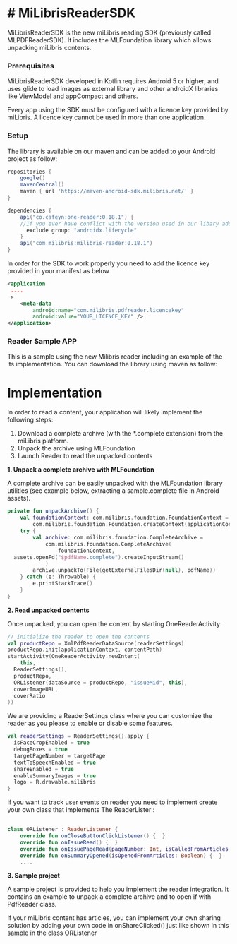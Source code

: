 # # MiLibrisReaderSDK
MiLibrisReaderSDK is the new miLibris reading SDK (previously called MLPDFReaderSDK). It includes the MLFoundation library which allows unpacking miLibris contents.

### Prerequisites

MiLibrisReaderSDK developed in Kotlin requires Android 5 or higher, and uses glide to load images as external library and other androidX libraries like ViewModel and appCompact and others.

Every app using the SDK must be configured with a licence key provided by miLibris. A licence key cannot be used in more than one application.

### Setup

The library is available on our maven and can be added to your Android project as follow:
```groovy
repositories {  
	google()  
    mavenCentral()  
    maven { url 'https://maven-android-sdk.milibris.net/' }  
}

dependencies {
	api("co.cafeyn:one-reader:0.18.1") {  
	//If you ever have conflict with the version used in our libary add this line
	  exclude group: "androidx.lifecycle"  
	}  
	api("com.milibris:milibris-reader:0.18.1")
}
```

In order for the SDK to work properly you need to add the licence key provided in your manifest as below
```xml
<application 
 ....
 >
	<meta-data
	    android:name="com.milibris.pdfreader.licencekey"
	    android:value="YOUR_LICENCE_KEY" />
</application>
```


### Reader Sample APP

This is a sample using the new Milibris reader including an example of the its implementation.
You can download the library using maven as follow:


# Implementation

In order to read a content, your application will likely implement the following steps:
1. Download a complete archive (with the *.complete extension) from the miLibris
   platform.
2. Unpack the archive using MLFoundation
3. Launch Reader to read the unpacked contents

**1. Unpack a complete archive with MLFoundation**

A complete archive can be easily unpacked with the MLFoundation library utilities (see
example below, extracting a sample.complete file in Android assets).
```kotlin
private fun unpackArchive() {  
    val foundationContext: com.milibris.foundation.FoundationContext =  
        com.milibris.foundation.Foundation.createContext(applicationContext)  
    try {  
        val archive: com.milibris.foundation.CompleteArchive =  
            com.milibris.foundation.CompleteArchive(  
                foundationContext,  
  assets.openFd("$pdfName.complete").createInputStream()  
            )  
        archive.unpackTo(File(getExternalFilesDir(null), pdfName))  
    } catch (e: Throwable) {  
        e.printStackTrace()  
    }  
}
```

**2. Read unpacked contents**

Once unpacked, you can open the content by starting OneReaderActivity:
```kotlin
// Initialize the reader to open the contents  
val productRepo = XmlPdfReaderDataSource(readerSettings)  
productRepo.init(applicationContext, contentPath)
startActivity(OneReaderActivity.newIntent(  
    this,  
  ReaderSettings(),  
  productRepo,  
  ORListener(dataSource = productRepo, "issueMid", this),  
  coverImageURL,  
  coverRatio  
))
```
We are providing a ReaderSettings class where you can customize the reader as you please to enable or disable some features.
```kotlin 
val readerSettings = ReaderSettings().apply {  
  isFaceCropEnabled = true  
  debugBoxes = true  
  targetPageNumber = targetPage  
  textToSpeechEnabled = true  
  shareEnabled = true  
  enableSummaryImages = true  
  logo = R.drawable.milibris  
}
```
If you want to track user events on reader you need to implement create your own class that implements The ReaderLister :
```kotlin
  
class ORListener : ReaderListener {  
	override fun onCloseButtonClickListener() {  }  
    override fun onIssueRead() {  }  
    override fun onIssuePageRead(pageNumber: Int, isCalledFromArticles: Boolean) {  }  
    override fun onSummaryOpened(isOpenedFromArticles: Boolean) {  }
	....
```
**3. Sample project**

A sample project is provided to help you implement the reader integration. It contains an example to unpack a complete archive and to open if with PdfReader class.

If your miLibris content has articles, you can implement your own sharing solution by adding your own code in onShareClicked() just like shown in this sample in the class ORListener
